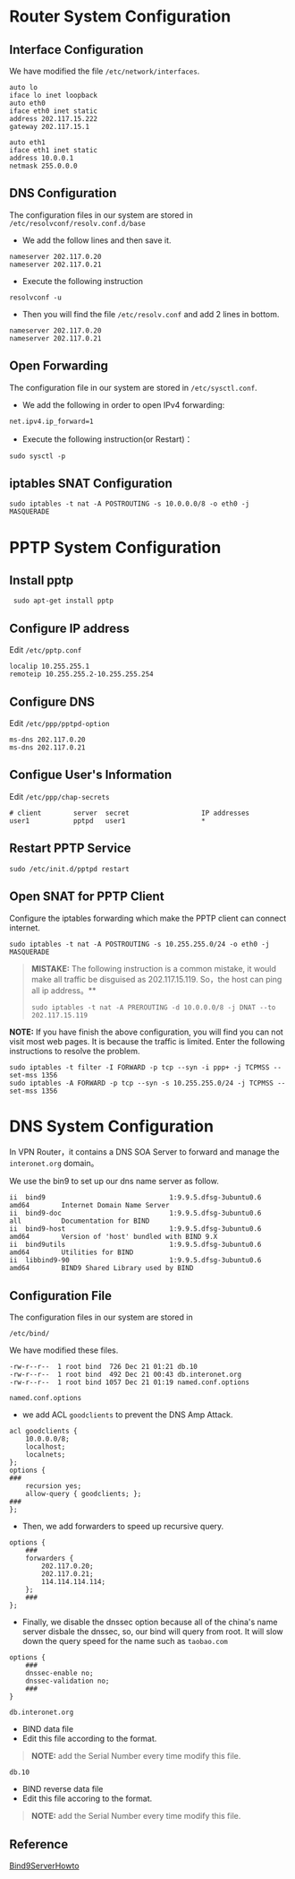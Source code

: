 # Router System Configuration
## Interface Configuration
We have modified the file `/etc/network/interfaces`.
```
auto lo
iface lo inet loopback
auto eth0
iface eth0 inet static
address 202.117.15.222
gateway 202.117.15.1

auto eth1
iface eth1 inet static
address 10.0.0.1
netmask 255.0.0.0
```

## DNS Configuration 
The configuration files in our system are stored in `/etc/resolvconf/resolv.conf.d/base`
* We add the follow lines and then save it.
```
nameserver 202.117.0.20
nameserver 202.117.0.21
```
* Execute the following instruction
```
resolvconf -u
```
* Then you will find the file `/etc/resolv.conf` and add 2 lines in bottom.
```
nameserver 202.117.0.20
nameserver 202.117.0.21
```

## Open Forwarding
The configuration file in our system are stored in `/etc/sysctl.conf`.
* We add the following in order to open IPv4 forwarding:
```
net.ipv4.ip_forward=1
```
* Execute the following instruction(or Restart)：
```
sudo sysctl -p
```
 
## iptables SNAT Configuration
```
sudo iptables -t nat -A POSTROUTING -s 10.0.0.0/8 -o eth0 -j MASQUERADE
```
 
# PPTP System Configuration
 
## Install pptp
```
 sudo apt-get install pptp
```
 
## Configure IP address
 Edit `/etc/pptp.conf`
 ```
localip 10.255.255.1
remoteip 10.255.255.2-10.255.255.254
```

## Configure DNS
Edit `/etc/ppp/pptpd-option`
```
ms-dns 202.117.0.20
ms-dns 202.117.0.21
```

## Configue User's Information
Edit `/etc/ppp/chap-secrets`
```
# client        server  secret                  IP addresses
user1           pptpd   user1                   *
```

## Restart PPTP Service
```
sudo /etc/init.d/pptpd restart
```

## Open SNAT for PPTP Client 
Configure the iptables forwarding which make the PPTP client can connect internet.
```
sudo iptables -t nat -A POSTROUTING -s 10.255.255.0/24 -o eth0 -j MASQUERADE
```

> **MISTAKE:** The following instruction is a common mistake, it would make all traffic be disguised as 202.117.15.119. So，the host can ping all ip address。**
> 
> ```
> sudo iptables -t nat -A PREROUTING -d 10.0.0.0/8 -j DNAT --to 202.117.15.119
> ```

 **NOTE:** If you have finish the above configuration, you will find you can not visit most web pages. It is because the traffic is limited. Enter the following instructions to resolve the problem.
```
sudo iptables -t filter -I FORWARD -p tcp --syn -i ppp+ -j TCPMSS --set-mss 1356
sudo iptables -A FORWARD -p tcp --syn -s 10.255.255.0/24 -j TCPMSS --set-mss 1356
```

# DNS System Configuration
In VPN Router，it contains a DNS SOA Server to forward and manage the `interonet.org` domain。

We use the bin9 to set up our dns name server as follow.
```
ii  bind9                               1:9.9.5.dfsg-3ubuntu0.6          amd64        Internet Domain Name Server
ii  bind9-doc                           1:9.9.5.dfsg-3ubuntu0.6          all          Documentation for BIND
ii  bind9-host                          1:9.9.5.dfsg-3ubuntu0.6          amd64        Version of 'host' bundled with BIND 9.X
ii  bind9utils                          1:9.9.5.dfsg-3ubuntu0.6          amd64        Utilities for BIND
ii  libbind9-90                         1:9.9.5.dfsg-3ubuntu0.6          amd64        BIND9 Shared Library used by BIND
```

## Configuration File
The configuration files in our system are stored in
```
/etc/bind/
```
We have modified these files.
```
-rw-r--r--  1 root bind  726 Dec 21 01:21 db.10
-rw-r--r--  1 root bind  492 Dec 21 00:43 db.interonet.org
-rw-r--r--  1 root bind 1057 Dec 21 01:19 named.conf.options
```
`named.conf.options`
* we add ACL `goodclients` to prevent the DNS Amp Attack.

```
acl goodclients {
    10.0.0.0/8;
    localhost;
    localnets;
};
options {
###
    recursion yes;
    allow-query { goodclients; };
###
};
```

* Then, we add forwarders to speed up recursive query.
```
options {
    ###
    forwarders {
        202.117.0.20;
        202.117.0.21;
        114.114.114.114;
    };
    ###
};
```
* Finally, we disable the dnssec option because all of the china's name server disbale the dnssec, so, our bind will query from root. It will slow down the query speed for the name such as `taobao.com`
```
options {
    ###
    dnssec-enable no;
    dnssec-validation no;
    ###
}
```

`db.interonet.org`
* BIND data file
* Edit this file according to the format.

> **NOTE:** add the Serial Number every time modify this file.

`db.10`
* BIND reverse data file
* Edit this file accoring to the format.

> **NOTE:** add the Serial Number every time modify this file.

## Reference
[Bind9ServerHowto](https://help.ubuntu.com/community/BIND9ServerHowto)